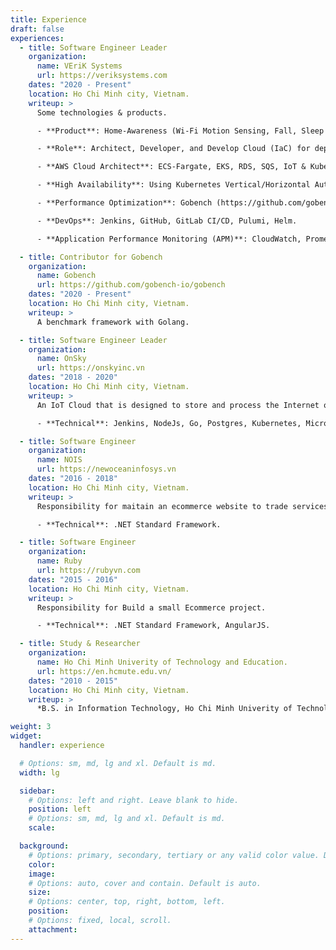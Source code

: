 ```yaml
---
title: Experience
draft: false
experiences:
  - title: Software Engineer Leader
    organization:
      name: VEriK Systems
      url: https://veriksystems.com
    dates: "2020 - Present"
    location: Ho Chi Minh city, Vietnam.
    writeup: >
      Some technologies & products.

      - **Product**: Home-Awareness (Wi-Fi Motion Sensing, Fall, Sleep Detection)

      - **Role**: Architect, Developer, and Develop Cloud (IaC) for deployment & Container Development.

      - **AWS Cloud Architect**: ECS-Fargate, EKS, RDS, SQS, IoT & Kubernetes using CloudFormation.

      - **High Availability**: Using Kubernetes Vertical/Horizontal Auto Scaling Policy to meet increasing real-time traffic demand.

      - **Performance Optimization**: Gobench (https://github.com/gobench-io/gobench) - A benchmark framework with Golang. Optimizing the performance of cloud container applications to serve increasing traffic.

      - **DevOps**: Jenkins, GitHub, GitLab CI/CD, Pulumi, Helm.

      - **Application Performance Monitoring (APM)**: CloudWatch, Prometheus hierarchical federation & Grafana.

  - title: Contributor for Gobench
    organization:
      name: Gobench
      url: https://github.com/gobench-io/gobench
    dates: "2020 - Present"
    location: Ho Chi Minh city, Vietnam.
    writeup: >
      A benchmark framework with Golang.

  - title: Software Engineer Leader
    organization:
      name: OnSky
      url: https://onskyinc.vn
    dates: "2018 - 2020"
    location: Ho Chi Minh city, Vietnam.
    writeup: >
      An IoT Cloud that is designed to store and process the Internet of Things (IoT) data, powered by AWS, describes as a "massively scalable real-time event processing engine." The platform is built to take in the massive volumes of data generated by devices, sensors, applications, customers and partners and initiate actions for real-time responses. The minimum build for 50 concurrent users and 10.000 devices controlled by 20 microservices in more than 30 containers.

      - **Technical**: Jenkins, NodeJs, Go, Postgres, Kubernetes, Microservice, AWS.

  - title: Software Engineer
    organization:
      name: NOIS
      url: https://newoceaninfosys.vn
    dates: "2016 - 2018"
    location: Ho Chi Minh city, Vietnam.
    writeup: >
      Responsibility for maitain an ecommerce website to trade services of telecommunication by Bridge Alliance. The project using Nopcommerce opensource build on ASP.NET and Jquery. Tools used to are VPN, Git, Team foundation server.

      - **Technical**: .NET Standard Framework.

  - title: Software Engineer
    organization:
      name: Ruby
      url: https://rubyvn.com
    dates: "2015 - 2016"
    location: Ho Chi Minh city, Vietnam.
    writeup: >
      Responsibility for Build a small Ecommerce project.

      - **Technical**: .NET Standard Framework, AngularJS.

  - title: Study & Researcher
    organization:
      name: Ho Chi Minh Univerity of Technology and Education.
      url: https://en.hcmute.edu.vn/
    dates: "2010 - 2015"
    location: Ho Chi Minh city, Vietnam.
    writeup: >
      *B.S. in Information Technology, Ho Chi Minh Univerity of Technology and Education.

weight: 3
widget:
  handler: experience

  # Options: sm, md, lg and xl. Default is md.
  width: lg

  sidebar:
    # Options: left and right. Leave blank to hide.
    position: left
    # Options: sm, md, lg and xl. Default is md.
    scale:

  background:
    # Options: primary, secondary, tertiary or any valid color value. Default is primary.
    color:
    image:
    # Options: auto, cover and contain. Default is auto.
    size:
    # Options: center, top, right, bottom, left.
    position:
    # Options: fixed, local, scroll.
    attachment:
---
```

